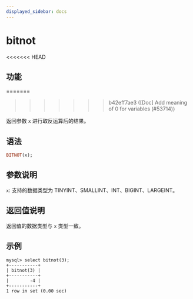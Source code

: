 ```yaml
---
displayed_sidebar: docs
---
```


# bitnot

<<<<<<< HEAD
## 功能
=======

>>>>>>> b42eff7ae3 ([Doc] Add meaning of 0 for variables (#53714))

返回参数 `x` 进行取反运算后的结果。

## 语法

```Haskell
BITNOT(x);
```

## 参数说明

`x`: 支持的数据类型为 TINYINT、SMALLINT、INT、BIGINT、LARGEINT。

## 返回值说明

返回值的数据类型与 `x` 类型一致。

## 示例

```Plain Text
mysql> select bitnot(3);
+-----------+
| bitnot(3) |
+-----------+
|        -4 |
+-----------+
1 row in set (0.00 sec)
```
